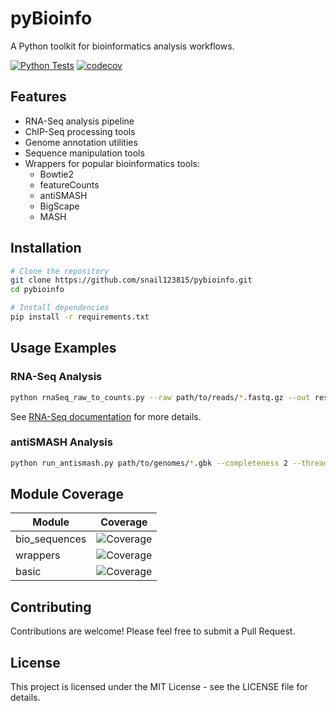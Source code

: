 # pyBioinfo

A Python toolkit for bioinformatics analysis workflows.

[![Python Tests](https://github.com/snail123815/pybioinfo/actions/workflows/Python-tests.yml/badge.svg)](https://github.com/snail123815/pybioinfo/actions/workflows/Python-tests.yml)
[![codecov](https://codecov.io/gh/snail123815/pybioinfo/branch/main/graph/badge.svg)](https://codecov.io/gh/snail123815/pybioinfo)

## Features

- RNA-Seq analysis pipeline
- ChIP-Seq processing tools
- Genome annotation utilities
- Sequence manipulation tools
- Wrappers for popular bioinformatics tools:
  - Bowtie2
  - featureCounts
  - antiSMASH
  - BigScape
  - MASH

## Installation

```bash
# Clone the repository
git clone https://github.com/snail123815/pybioinfo.git
cd pybioinfo

# Install dependencies
pip install -r requirements.txt
```

## Usage Examples

### RNA-Seq Analysis

```bash
python rnaSeq_raw_to_counts.py --raw path/to/reads/*.fastq.gz --out results/ --gbk genome.gbk --isPe --ncpu 4
```

See [RNA-Seq documentation](howto_RNA-Seq.md) for more details.

### antiSMASH Analysis

```bash
python run_antismash.py path/to/genomes/*.gbk --completeness 2 --threads 4
```

## Module Coverage

| Module | Coverage |
|--------|----------|
| bio_sequences | ![Coverage](https://img.shields.io/badge/coverage-69%25-brightgreen) |
| wrappers | ![Coverage](https://img.shields.io/badge/coverage-39%25-brightgreen) |
| basic | ![Coverage](https://img.shields.io/badge/coverage-16%25-brightgreen) |

## Contributing

Contributions are welcome! Please feel free to submit a Pull Request.

## License

This project is licensed under the MIT License - see the LICENSE file for details.
